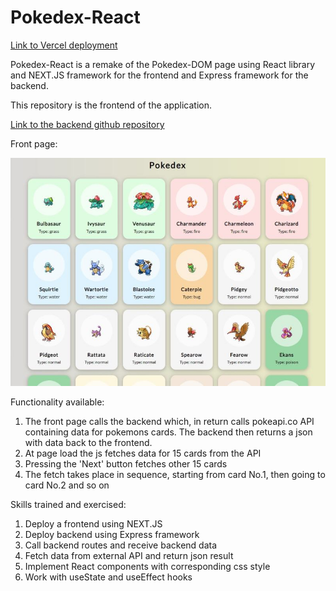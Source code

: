# Pokedex-React

[Link to Vercel deployment](https://pokedex-frontend-ten.vercel.app/)

Pokedex-React is a remake of the Pokedex-DOM page using React library and NEXT.JS framework for the frontend and Express framework for the backend.

This repository is the frontend of the application. 

[Link to the backend github repository](https://github.com/asseniliev/Pokedex-backend)

Front page:

![Pokedex](frontPage.jpg)

Functionality available:
1. The front page calls the backend which, in return calls pokeapi.co API containing data for pokemons cards. The backend then returns a json with data back to the frontend.
2. At page load the js fetches data for 15 cards from the API
3. Pressing the 'Next' button fetches other 15 cards
4. The fetch takes place in sequence, starting from card No.1, then going to card No.2 and so on

Skills trained and exercised:
1. Deploy a frontend using NEXT.JS
2. Deploy backend using Express framework
3. Call backend routes and receive backend data
4. Fetch data from external API and return json result
5. Implement React components with corresponding css style
6. Work with useState and useEffect hooks